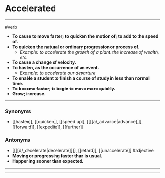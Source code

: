 # Accelerated
---
#verb
- **To cause to move faster; to quicken the motion of; to add to the speed of.**
- **To quicken the natural or ordinary progression or process of.**
	- _Example: to accelerate the growth of a plant, the increase of wealth, etc._
- **To cause a change of velocity.**
- **To hasten, as the occurrence of an event.**
	- _Example: to accelerate our departure_
- **To enable a student to finish a course of study in less than normal time.**
- **To become faster; to begin to move more quickly.**
- **Grow; increase.**
---
### Synonyms
- [[hasten]], [[quicken]], [[speed up]], [[[[a/_advance|advance]]]], [[forward]], [[expedite]], [[further]]
### Antonyms
- [[[[d/_decelerate|decelerate]]]], [[retard]], [[unaccelerate]]
#adjective
- **Moving or progressing faster than is usual.**
- **Happening sooner than expected.**
---
---
